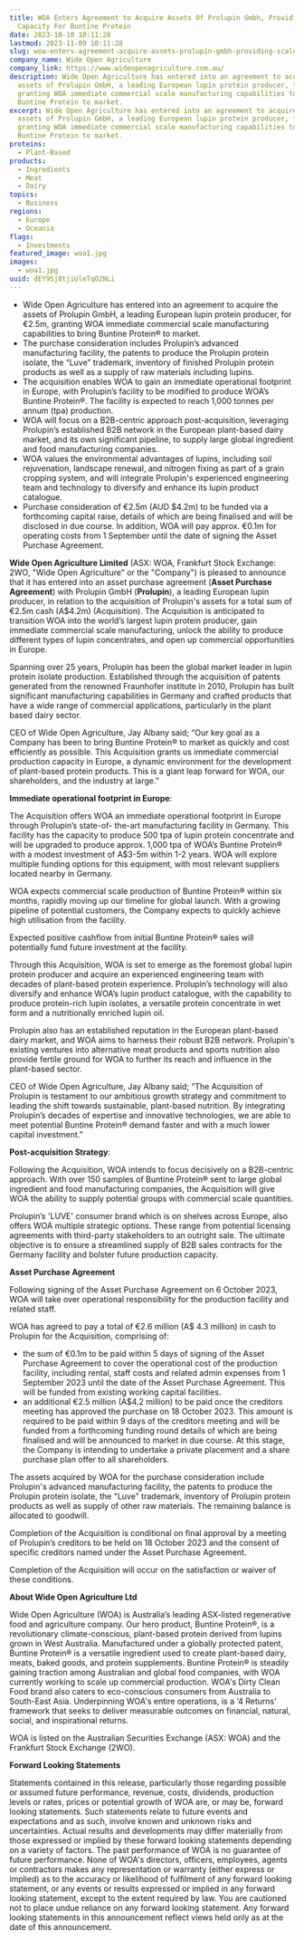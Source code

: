 ```yaml
---
title: WOA Enters Agreement to Acquire Assets Of Prolupin Gmbh, Providing Scaled
  Capacity For Buntine Protein
date: 2023-10-10 10:11:28
lastmod: 2023-11-09 10:11:28
slug: woa-enters-agreement-acquire-assets-prolupin-gmbh-providing-scaled-capacity-buntine-protein
company_name: Wide Open Agriculture
company_link: https://www.wideopenagriculture.com.au/
description: Wide Open Agriculture has entered into an agreement to acquire the
  assets of Prolupin GmbH, a leading European lupin protein producer, for €2.5m,
  granting WOA immediate commercial scale manufacturing capabilities to bring
  Buntine Protein to market.
excerpt: Wide Open Agriculture has entered into an agreement to acquire the
  assets of Prolupin GmbH, a leading European lupin protein producer, for €2.5m,
  granting WOA immediate commercial scale manufacturing capabilities to bring
  Buntine Protein to market.
proteins:
  - Plant-Based
products:
  - Ingredients
  - Meat
  - Dairy
topics:
  - Business
regions:
  - Europe
  - Oceania
flags:
  - Investments
featured_image: woa1.jpg
images:
  - woa1.jpg
uuid: dEY9Sj8tjiUleTqO2NLi
---
```

* Wide Open Agriculture has entered into an agreement to acquire the assets of Prolupin GmbH, a leading European lupin protein producer, for €2.5m, granting WOA immediate commercial scale manufacturing capabilities to bring Buntine Protein® to market.
* The purchase consideration includes Prolupin’s advanced manufacturing facility, the patents to produce the Prolupin protein isolate, the “Luve” trademark, inventory of finished Prolupin protein products as well as a supply of raw materials including lupins.
* The acquisition enables WOA to gain an immediate operational footprint in Europe, with Prolupin’s facility to be modified to produce WOA’s Buntine Protein®. The facility is expected to reach 1,000 tonnes per annum (tpa) production.
* WOA will focus on a B2B-centric approach post-acquisition, leveraging Prolupin’s established B2B network in the European plant-based dairy market, and its own significant pipeline, to supply large global ingredient and food manufacturing companies.
* WOA values the environmental advantages of lupins, including soil rejuvenation, landscape renewal, and nitrogen fixing as part of a grain cropping system, and will integrate Prolupin's experienced engineering team and technology to diversify and enhance its lupin product catalogue.
* Purchase consideration of €2.5m (AUD $4.2m) to be funded via a forthcoming capital raise, details of which are being finalised and will be disclosed in due course. In addition, WOA will pay approx. €0.1m for operating costs from 1 September until the date of signing the Asset Purchase Agreement.

**Wide Open Agriculture Limited** (ASX: WOA, Frankfurt Stock Exchange: 2WO, "Wide Open Agriculture" or the "Company") is pleased to announce that it has entered into an asset purchase agreement (**Asset Purchase Agreement**) with Prolupin GmbH (**Prolupin**), a leading European lupin producer, in relation to the acquisition of Prolupin's assets for a total sum of €2.5m cash (A$4.2m) (Acquisition). The Acquisition is anticipated to transition WOA into the world’s largest lupin protein producer, gain immediate commercial scale manufacturing, unlock the ability to produce different types of lupin concentrates, and open up commercial opportunities in Europe.

Spanning over 25 years, Prolupin has been the global market leader in lupin protein isolate production. Established through the acquisition of patents generated from the renowned Fraunhofer institute in 2010, Prolupin has built significant manufacturing capabilities in Germany and crafted products that have a wide range of commercial applications, particularly in the plant based dairy sector.

CEO of Wide Open Agriculture, Jay Albany said; “Our key goal as a Company has been to bring Buntine Protein® to market as quickly and cost efficiently as possible. This Acquisition grants us immediate commercial production capacity in Europe, a dynamic environment for the development of plant-based protein products. This is a giant leap forward for WOA, our shareholders, and the industry at large.”

**Immediate operational footprint in Europe**:

The Acquisition offers WOA an immediate operational footprint in Europe through Prolupin’s state-of- the-art manufacturing facility in Germany. This facility has the capacity to produce 500 tpa of lupin protein concentrate and will be upgraded to produce approx. 1,000 tpa of WOA’s Buntine Protein® with a modest investment of A$3-5m within 1-2 years. WOA will explore multiple funding options for this equipment, with most relevant suppliers located nearby in Germany.

WOA expects commercial scale production of Buntine Protein® within six months, rapidly moving up our timeline for global launch. With a growing pipeline of potential customers, the Company expects to quickly achieve high utilisation from the facility.

Expected positive cashflow from initial Buntine Protein® sales will potentially fund future investment at the facility.

Through this Acquisition, WOA is set to emerge as the foremost global lupin protein producer and acquire an experienced engineering team with decades of plant-based protein experience. Prolupin’s technology will also diversify and enhance WOA’s lupin product catalogue, with the capability to produce protein-rich lupin isolates, a versatile protein concentrate in wet form and a nutritionally enriched lupin oil.

Prolupin also has an established reputation in the European plant-based dairy market, and WOA aims to harness their robust B2B network. Prolupin's existing ventures into alternative meat products and sports nutrition also provide fertile ground for WOA to further its reach and influence in the plant-based sector.

CEO of Wide Open Agriculture, Jay Albany said; “The Acquisition of Prolupin is testament to our ambitious growth strategy and commitment to leading the shift towards sustainable, plant-based nutrition. By integrating Prolupin’s decades of expertise and innovative technologies, we are able to meet potential Buntine Protein® demand faster and with a much lower capital investment.”

**Post-acquisition Strategy**:

Following the Acquisition, WOA intends to focus decisively on a B2B-centric approach. With over 150 samples of Buntine Protein® sent to large global ingredient and food manufacturing companies, the Acquisition will give WOA the ability to supply potential groups with commercial scale quantities.

Prolupin’s 'LUVE' consumer brand which is on shelves across Europe, also offers WOA multiple strategic options. These range from potential licensing agreements with third-party stakeholders to an outright sale. The ultimate objective is to ensure a streamlined supply of B2B sales contracts for the Germany facility and bolster future production capacity.

**Asset Purchase Agreement**

Following signing of the Asset Purchase Agreement on 6 October 2023, WOA will take over operational responsibility for the production facility and related staff.

WOA has agreed to pay a total of €2.6 million (A$ 4.3 million) in cash to Prolupin for the Acquisition, comprising of:

* the sum of €0.1m to be paid within 5 days of signing of the Asset Purchase Agreement to cover the operational cost of the production facility, including rental, staff costs and related admin expenses from 1 September 2023 until the date of the Asset Purchase Agreement. This will be funded from existing working capital facilities.
* an additional €2.5 million (A$4.2 million) to be paid once the creditors meeting has approved the purchase on 18 October 2023. This amount is required to be paid within 9 days of the creditors meeting and will be funded from a forthcoming funding round details of which are being finalised and will be announced to market in due course. At this stage, the Company is intending to undertake a private placement and a share purchase plan offer to all shareholders.

The assets acquired by WOA for the purchase consideration include Prolupin's advanced manufacturing facility, the patents to produce the Prolupin protein isolate, the "Luve" trademark, inventory of Prolupin protein products as well as supply of other raw materials. The remaining balance is allocated to goodwill.

Completion of the Acquisition is conditional on final approval by a meeting of Prolupin’s creditors to be held on 18 October 2023 and the consent of specific creditors named under the Asset Purchase Agreement.

Completion of the Acquisition will occur on the satisfaction or waiver of these conditions.

**About Wide Open Agriculture Ltd**

Wide Open Agriculture (WOA) is Australia’s leading ASX-listed regenerative food and agriculture company. Our hero product, Buntine Protein®, is a revolutionary climate-conscious, plant-based protein derived from lupins grown in West Australia. Manufactured under a globally protected patent, Buntine Protein® is a versatile ingredient used to create plant-based dairy, meats, baked goods, and protein supplements. Buntine Protein® is steadily gaining traction among Australian and global food companies, with WOA currently working to scale up commercial production. WOA's Dirty Clean Food brand also caters to eco-conscious consumers from Australia to South-East Asia. Underpinning WOA's entire operations, is a ‘4 Returns’ framework that seeks to deliver measurable outcomes on financial, natural, social, and inspirational returns.

WOA is listed on the Australian Securities Exchange (ASX: WOA) and the Frankfurt Stock Exchange (2WO).

**Forward Looking Statements**

Statements contained in this release, particularly those regarding possible or assumed future performance, revenue, costs, dividends, production levels or rates, prices or potential growth of WOA are, or may be, forward looking statements. Such statements relate to future events and expectations and as such, involve known and unknown risks and uncertainties. Actual results and developments may differ materially from those expressed or implied by these forward looking statements depending on a variety of factors. The past performance of WOA is no guarantee of future performance. None of WOA's directors, officers, employees, agents or contractors makes any representation or warranty (either express or implied) as to the accuracy or likelihood of fulfilment of any forward looking statement, or any events or results expressed or implied in any forward looking statement, except to the extent required by law. You are cautioned not to place undue reliance on any forward looking statement. Any forward looking statements in this announcement reflect views held only as at the date of this announcement.